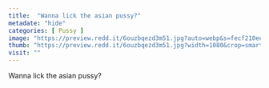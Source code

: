```yaml
---
title:  "Wanna lick the asian pussy?"
metadate: "hide"
categories: [ Pussy ]
image: "https://preview.redd.it/6ouzbqezd3m51.jpg?auto=webp&s=fecf210eed3cc80bbed123a244a27beabeaf7b82"
thumb: "https://preview.redd.it/6ouzbqezd3m51.jpg?width=1080&crop=smart&auto=webp&s=5a0b4816df509a537164dc43491baccd47443ef7"
visit: ""
---
```

Wanna lick the asian pussy?
